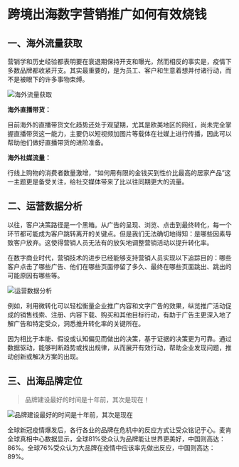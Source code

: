 # 跨境出海数字营销推广如何有效烧钱

## 一、海外流量获取

营销学和历史经验都表明要在衰退期保持开支和曝光，然而相反的事实是，疫情下多数品牌都收紧开支。其实最重要的，是为员工、客户和生意着想并付诸行动，而不是被眼下的许多事物束缚。

![海外流量获取](/images/2022/0608-海外流量获取.jpg)

**海外直播带货：**

目前海外的直播带货文化趋势还处于观望期，尤其是欧美地区的网红，尚未完全掌握直播带货这一能力，主要仍以短视频加图片等载体在社媒上进行传播，因此可以帮助他们做好直播带货的进阶准备。

**海外社媒流量：**

行线上购物的消费者数量激增，“如何用有限的金钱买到性价比最高的居家产品”这一主题更是备受关注，给社交媒体带来了比以往同期更大的流量。


## 二、运营数据分析
以往，客户决策路径是一个黑箱。从广告的呈现、浏览、点击到最终转化，每一个环节都可能成为客户跳转离开的关键点。但是我们无法确切地得知：是哪些因素导致客户放弃。这使得营销人员无法有的放矢地调整营销活动以提升转化率。

在数字商业时代，营销技术的进步已经能够支持营销人员实现以下追踪目的：哪些客户点击了哪些广告、他们在哪些页面停留了多久、最终在哪些页面跳出、跳出的可能原因有哪些等。

![运营数据分析](/images/2022/0608-运营数据分析.jpg)

例如，利用微转化可以轻松衡量企业推广内容和文字广告的效果，纵览推广活动促成的销售线索、注册、内容下载、购买和其他目标行动，有助于广告主更深入地了解广告和特定受众，洞悉推升转化率的关键所在。

因为相比于本能、假设或认知偏见而做出的决策，基于证据的决策更为可靠。通过数据驱动，能够判断趋势或找出规律，从而展开有效行动，帮助企业发现问题，推动创新或解决方案的出现。

## 三、出海品牌定位
>品牌建设最好的时间是十年前，其次是现在！

![品牌建设最好的时间是十年前，其次是现在](/images/2022/0608-出海品牌定位.jpg)

全球新冠疫情爆发后，各行各业的品牌在危机中的反应方式让受众铭记于心。麦肯全球真相中心数据显示，全球81%受众认为品牌能让世界更美好，中国则高达：86%。全球76%受众认为大品牌在疫情中应该率先做出反应，中国则高达：89%。
